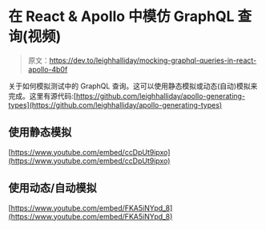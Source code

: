 # 在 React & Apollo 中模仿 GraphQL 查询(视频)

> 原文：<https://dev.to/leighhalliday/mocking-graphql-queries-in-react-apollo-4b0f>

关于如何模拟测试中的 GraphQL 查询。这可以使用静态模拟或动态(自动)模拟来完成。这里有源代码:[https://github.com/leighhalliday/apollo-generating-types](https://github.com/leighhalliday/apollo-generating-types)

## 使用静态模拟

[https://www.youtube.com/embed/ccDpUt9ipxo](https://www.youtube.com/embed/ccDpUt9ipxo)

## 使用动态/自动模拟

[https://www.youtube.com/embed/FKA5iNYpd_8](https://www.youtube.com/embed/FKA5iNYpd_8)
